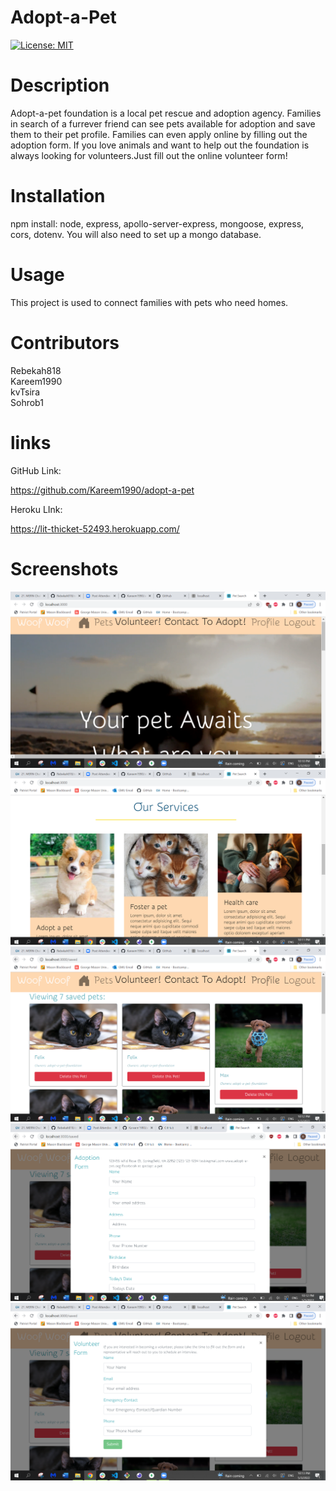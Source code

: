 # Adopt-a-Pet
[![License: MIT](https://img.shields.io/badge/License-MIT-yellow.svg)](https://opensource.org/licenses/MIT)
# Description
Adopt-a-pet foundation is a local pet rescue and adoption agency. Families in search of a furrever friend can see pets available for adoption and save them to their pet profile. Families can even apply online by filling out the adoption form. If you love animals and want to help out the foundation is always looking for volunteers.Just fill out the online volunteer form! 
# Installation
npm install: node, express, apollo-server-express, mongoose, express, cors, dotenv. You will also need to set up a mongo database.
# Usage
This project is used to connect families with pets who need homes.
# Contributors 
Rebekah818
<br> 
Kareem1990
<br> 
kvTsira
<br>
Sohrob1
# links
GitHub Link:

https://github.com/Kareem1990/adopt-a-pet

Heroku LInk:

https://lit-thicket-52493.herokuapp.com/



# Screenshots
![Screenshot](./client/public/screenshot1.PNG)
![Screenshot](./client/public/screenshot2.PNG)
![Screenshot](./client/public/screenshot3.PNG)
![Screenshot](./client/public/adoptformscreenshot.PNG)
![Screenshot](./client/public/volunteerformscreenshot.PNG)

